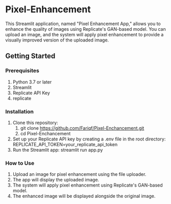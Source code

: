 # Pixel-Enhancement
This Streamlit application, named "Pixel Enhancement App," allows you to enhance the quality of images using Replicate's GAN-based model.
You can upload an image, and the system will apply pixel enhancement to provide a visually improved version of the uploaded image.

## Getting Started
### Prerequisites
1. Python 3.7 or later
2. Streamlit
3. Replicate API Key
4. replicate

### Installation
1. Clone this repository:
   1. git clone https://github.com/Fariqf/Pixel-Enchancement.git
   2. cd Pixel-Enchancement
2. Set up your Replicate API key by creating a .env file in the root directory:
   REPLICATE_API_TOKEN=your_replicate_api_token
3. Run the Streamlit app:
   streamlit run app.py
### How to Use
1. Upload an image for pixel enhancement using the file uploader.
2. The app will display the uploaded image.
3. The system will apply pixel enhancement using Replicate's GAN-based model.
4. The enhanced image will be displayed alongside the original image.

   
